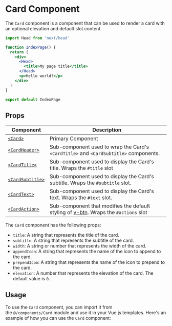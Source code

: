 Card Component
==============

The `Card` component is a component that can be used to render a card with an optional elevation and default slot content.
```jsx
import Head from 'next/head'

function IndexPage() {
  return (
    <div>
      <Head>
        <title>My page title</title>
      </Head>
      <p>Hello world!</p>
    </div>
  )
}

export default IndexPage
```

Props
-----
| Component | Description |
| - | - |
| [`<Card>`](/src/components/Card/Card.tsx) | Primary Component |
| [`<CardHeader>`](/api/v-card-item/) | Sub-component used to wrap the Card's `<CardTitle>` and `<CardSubtitle>` components. |
| [`<CardTitle>`](/api/v-card-title/) | Sub-component used to display the Card's title. Wraps the `#title` slot |
| [`<CardSubtitle>`](/api/v-card-subtitle/) | Sub-component used to display the Card's subtitle. Wraps the `#subtitle` slot. |
| [`<CardText>`](/api/v-card-text/) | Sub-component used to display the Card's text. Wraps the `#text` slot. |
| [`<CardAction>`](/api/v-card-actions/) | Sub-component that modifies the default styling of [v-btn](/components/buttons/). Wraps the `#actions` slot |
The `Card` component has the following props:

-   `title`: A string that represents the title of the card.
-   `subtitle`: A string that represents the subtitle of the card.
-   `width`: A string or number that represents the width of the card.
-   `appendIcon`: A string that represents the name of the icon to append to the card.
-   `prependIcon`: A string that represents the name of the icon to prepend to the card.
-   `elevation`: A number that represents the elevation of the card. The default value is `0`.

Usage
-----

To use the `Card` component, you can import it from the `@/components/Card` module and use it in your Vue.js templates. Here's an example of how you can use the `Card` component: